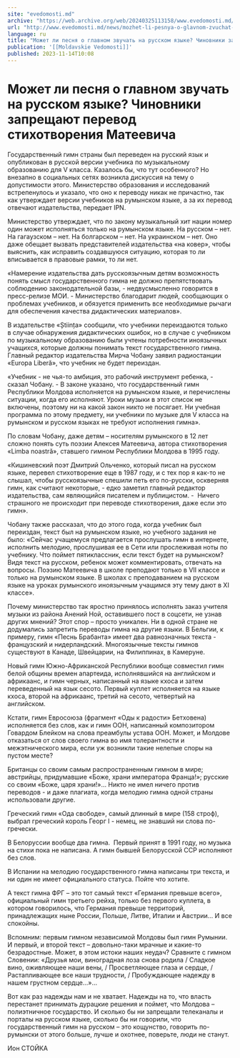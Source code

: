 ```yaml
---
site: "evedomosti.md"
archive: "https://web.archive.org/web/20240325113158/www.evedomosti.md/news/mozhet-li-pesnya-o-glavnom-zvuchat-na-russkom-yazyke"
url: "http://www.evedomosti.md/news/mozhet-li-pesnya-o-glavnom-zvuchat-na-russkom-yazyke"
language: ru
title: "Может ли песня о главном звучать на русском языке? Чиновники запрещают перевод стихотворения Матеевича"
publication: '[[Moldavskie Vedomosti]]'
published: 2023-11-14T10:08
---
```


# Может ли песня о главном звучать на русском языке? Чиновники запрещают перевод стихотворения Матеевича

Государственный гимн страны был переведен на русский язык и опубликован в русской версии учебника по музыкальному образованию для V класса. Казалось бы, что тут особенного? Но внезапно в социальных сетях возникла дискуссия на тему о допустимости этого. Министерство образования и исследований встрепенулось и указало, что оно к переводу никак не причастно, так как утверждает версии учебников на румынском языке, а за их перевод отвечают издательства, передает IPN.

Министерство утверждает, что по закону музыкальный хит нации номер один может исполняться только на румынском языке. На русском – нет. На гагаузском – нет. На болгарском – нет. На украинском – нет. Оно даже обещает вызвать представителей издательства «на ковер», чтобы выяснить, как исправить создавшуюся ситуацию, которая то ли вписывается в правовые рамки, то ли нет.

«Намерение издательства дать русскоязычным детям возможность понять смысл государственного гимна не должно препятствовать соблюдению законодательной базы, - недвусмысленно говорится в пресс-релизе МОИ. - Министерство благодарит людей, сообщающих о проблемах учебников, и обязуется применить все необходимые рычаги для обеспечения качества дидактических материалов».

В издательстве «Știința» сообщили, что учебники переиздаются только в случае обнаружения дидактических ошибок, но в случае с учебником по музыкальному образованию были учтены потребности иноязычных учащихся, которые должны понимать текст государственного гимна. Главный редактор издательства Мирча Чобану заявил радиостанции «Europa Liberă», что учебник не будет переиздан.

«Учебник - не чья-то амбиция, это рабочий инструмент ребенка, - сказал Чобану. - В законе указано, что государственный гимн Республики Молдова исполняется на румынском языке, и перечислены ситуации, когда его исполняют. Уроки музыки в этот список не включены, поэтому ни на какой закон никто не посягает. Ни учебная программа по этому предмету, ни учебники по музыке для V класса на румынском и русском языках не требуют исполнения гимна».

По словам Чобану, даже детям – носителям румынского в 12 лет сложно понять суть поэзии Алексея Матеевича, автора стихотворения «Limba noastră», ставшего гимном Республики Молдова в 1995 году.

«Кишиневский поэт Дмитрий Ольченко, который писал на русском языке, перевел стихотворение еще в 1987 году, и с тех пор я как-то не слышал, чтобы русскоязычные спешили петь его по-русски, оскверняя гимн, как считают некоторые, - едко заметил главный редактор издательства, сам являющийся писателем и публицистом. -  Ничего страшного не происходит при переводе стихотворения, даже если это гимн».

Чобану также рассказал, что до этого года, когда учебник был переиздан, текст был на румынском языке, но учебного задания не было: «Сейчас учащемуся предлагается прослушать гимн в интернете, исполнить мелодию, прослушивая ее в Сети или прослеживая ноты по учебнику. Что поймет пятиклассник, если текст будет на румынском? Видя текст на русском, ребенок может комментировать, отвечать на вопросы. Поэзию Матеевича в школе преподают только в VII классе и только на румынском языке. В школах с преподаванием на русском языке на уроках румынского иноязычным учащимся эту тему дают в XI классе».

Почему министерство так яростно принялось исполнять заказ учителя музыки из района Анений Ной, оставившего пост в соцсети, не узнав других мнений? Этот спор – просто уникален. Ни в одной стране не додумались запретить переводы гимна на другие языки. В Бельгии, к примеру, гимн «Песнь Брабанта» имеет два равнозначных текста - французский и нидерландский. Многоязычные тексты гимнов существуют в Канаде, Швейцарии, на Филиппинах, в Камеруне.

Новый гимн Южно-Африканской Республики вообще совместил гимн белой общины времен апартеида, исполнявшийся на английском и африкаанс, и гимн черных, написанный на языке кхоса и затем переведенный на язык сесото. Первый куплет исполняется на языке кхоса, второй на африкаанс, третий на сесото, четвертый на английском.

Кстати, гимн Евросоюза (фрагмент «Оды к радости» Бетховена) исполняется без слов, как и гимн ООН, написанный композитором Говардом Блейком на слова преамбулы устава ООН. Может, и Молдове отказаться от слов своего гимна во имя толерантности и межэтнического мира, если уж возникли такие нелепые споры на пустом месте?

Британцы со своим самым распространенным гимном в мире; австрийцы, придумавшие «Боже, храни императора Франца!»; русские со своим «Боже, царя храни!»… Никто не имел ничего против переводов - и даже плагиата, когда мелодию гимна одной страны использовали другие.

Греческий гимн «Ода свободе», самый длинный в мире (158 строф), выбрал греческий король Георг I - немец, не знавший ни слова по-гречески.

В Белоруссии вообще два гимна.  Первый принят в 1991 году, но музыка на стихи пока не написана. А гимн бывшей Белорусской ССР исполняют без слов.

В Испании на мелодию государственного гимна написаны три текста, и ни один не имеет официального статуса. Пойте что хотите.

А текст гимна ФРГ – это тот самый текст «Германия превыше всего», официальный гимн третьего рейха, только без первого куплета, в котором говорилось, что Германия превыше территорий, принадлежащих ныне России, Польше, Литве, Италии и Австрии… И все спокойны.

Вспомним: первым гимном независимой Молдовы был гимн Румынии. И первый, и второй текст – довольно-таки мрачные и какие-то безрадостные. Может, в этом истоки наших неудач? Сравните с гимном Словении: «Друзья мои, виноградная лоза снова родила / Сладкое вино, оживляющее наши вены, / Просветляющее глаза и сердце, / Растапливающее все наши трудности, / Пробуждающее надежду в нашем грустном сердце...»…

Вот как раз надежды нам и не хватает. Надежды на то, что власть перестанет принимать дурацкие решения и поймет, что Молдова – полиэтничное государство. И сколько бы ни запрещали телеканалы и порталы на русском языке, сколько бы ни говорили, что государственный гимн на русском – это кощунство, говорить по-румынски от этого больше, лучше и охотнее, поверьте, люди не станут.

Ион СТОЙКА
